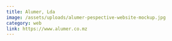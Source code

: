 ```yaml
---
title: Alumer, Lda
image: /assets/uploads/alumer-pespective-website-mockup.jpg
category: web
link: https://www.alumer.co.mz
---
```

